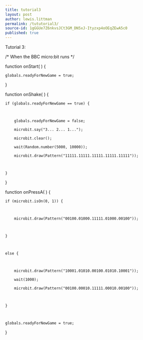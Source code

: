```yaml
---
title: tutorial3
layout: post
author: lewis.littman
permalink: /tututorial3/
source-id: 1gGGUe7Z6nkvsJCt3GM_DN5xJ-Ityzxp4oOEqZEwA5c0
published: true
---
```

Tutorial 3:

/* When the BBC micro:bit runs    */

function onStart(  ) {

	globals.readyForNewGame = true;

	

}

function onShake(  ) {

	if (globals.readyForNewGame == true) {

		

		globals.readyForNewGame = false;

		microbit.say("3... 2... 1...");

		microbit.clear();

		wait(Random.number(5000, 10000));

		microbit.draw(Pattern("11111.11111.11111.11111.11111"));

		

	}

	

	

}

function onPressA(  ) {

	if (microbit.isOn(0, 1)) {

		

		microbit.draw(Pattern("00100.01000.11111.01000.00100"));

		

	}

	

	else {

		

		microbit.draw(Pattern("10001.01010.00100.01010.10001"));

		wait(1000);

		microbit.draw(Pattern("00100.00010.11111.00010.00100"));

		

	}

	

	globals.readyForNewGame = true;

	

}

